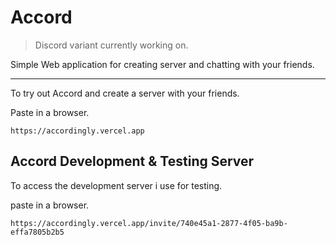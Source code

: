 # Accord

> Discord variant currently working on.

Simple Web application for creating server and chatting with your friends.

--------------------------------------------------------------------------------

To try out Accord and create a server with your friends.

Paste in a browser.

```
https://accordingly.vercel.app

```

## Accord Development & Testing Server

To access the development server i use for testing.

paste in a browser.

```
https://accordingly.vercel.app/invite/740e45a1-2877-4f05-ba9b-effa7805b2b5

```
